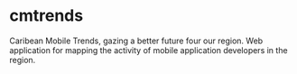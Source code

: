 # cmtrends
Caribean Mobile Trends, gazing a better future four our region. Web application for mapping the activity of mobile application developers in the region.
